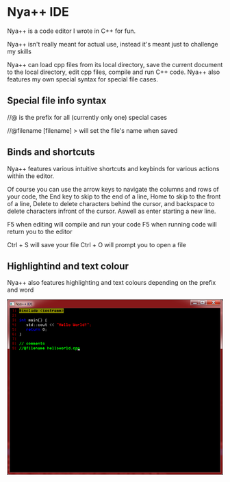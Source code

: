 # Nya++ IDE 

Nya++ is a code editor I wrote in C++ for fun.

Nya++ isn't really meant for actual use, instead it's meant just to challenge my skills

Nya++ can load cpp files from its local directory, save the current document to the local directory, edit cpp files, compile and run C++ code. Nya++ also features my own special syntax for special file cases.

## Special file info syntax

//@ is the prefix for all (currently only one) special cases

//@filename [filename] > will set the file's name when saved

## Binds and shortcuts

Nya++ features various intuitive shortcuts and keybinds for various actions within the editor.

Of course you can use the arrow keys to navigate the columns and rows of your code, the End key to skip to the end of a line, Home to skip to the front of a line, Delete to delete characters behind the cursor, and backspace to delete characters infront of the cursor. Aswell as enter starting a new line.

F5 when editing will compile and run your code
F5 when running code will return you to the editor

Ctrl + S will save your file
Ctrl + O will prompt you to open a file

## Highlightind and text colour

Nya++ also features highlighting and text colours depending on the prefix and word

![Program Example](/Nya++.png)
